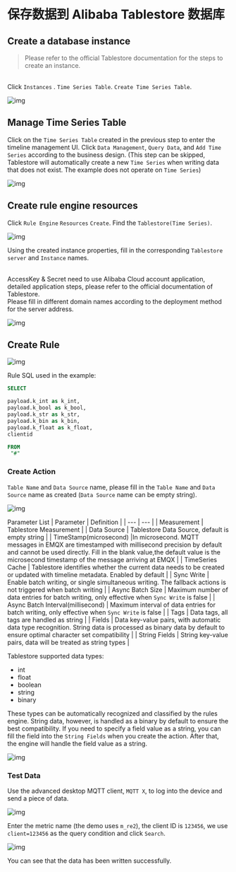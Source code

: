 # 保存数据到 Alibaba Tablestore 数据库

## Create a database instance

> Please refer to the official Tablestore documentation for the steps to create an instance.

</br>Click `Instances` . `Time Series Table`. `Create Time Series Table`.

![img](./assets/rule-engine/tablestore/instance_manage.png)

## Manage Time Series Table

Click on the `Time Series Table` created in the previous step to enter the timeline management UI.
Click `Data Management`, `Query Data`, and `Add Time Series` according to the business design.
(This step can be skipped, Tablestore will automatically create a new `Time Series` when writing data that does not exist. The example does not operate on `Time Series`)

![img](./assets/rule-engine/tablestore/timeline_mamge.png)

## Create rule engine resources

Click `Rule Engine` `Resources` `Create`. Find the `Tablestore(Time Series)`.

![img](./assets/rule-engine/tablestore/create_resource.png)

Using the created instance properties, fill in the corresponding `Tablestore server` and `Instance` names.

</br>
AccessKey & Secret need to use Alibaba Cloud account application, detailed application steps, please refer to the official documentation of Tablestore.
</br>
Please fill in different domain names according to the deployment method for the server address.

![img](./assets/rule-engine/tablestore/tablestore_data.png)

## Create Rule

![img](./assets/rule-engine/tablestore/create_rule.png)

Rule SQL used in the example:

```SQL
SELECT

payload.k_int as k_int,
payload.k_bool as k_bool,
payload.k_str as k_str,
payload.k_bin as k_bin,
payload.k_float as k_float,
clientid

FROM
 "#"
```

### Create Action

`Table Name` and `Data Source` name, please fill in the `Table Name` and `Data Source` name as created (`Data Source` name can be empty string).

![img](./assets/rule-engine/tablestore/create_action.png)

Parameter List
| Parameter | Definition |
| --- | --- |
| Measurement | Tablestore Measurement |
| Data Source | Tablestore Data Source, default is empty string |
| TimeStamp(microsecond) |In microsecond. MQTT messages in EMQX are timestamped with millisecond precision by default and cannot be used directly. Fill in the blank value,the default value is the microsecond timestamp of the message arriving at EMQX |
| TimeSeries Cache | Tablestore identifies whether the current data needs to be created or updated with timeline metadata. Enabled by default |
| Sync Write | Enable batch writing, or single simultaneous writing. The fallback actions is not triggered when batch writing |
| Async Batch Size | Maximum number of data entries for batch writing, only effective when `Sync Write` is false |
| Async Batch Interval(millisecond) | Maximum interval of data entries for batch writing, only effective when `Sync Write` is false |
| Tags | Data tags, all tags are handled as string |
| Fields | Data key-value pairs, with automatic data type recognition. String data is processed as binary data by default to ensure optimal character set compatibility |
| String Fields | String key-value pairs, data will be treated as string types |

Tablestore supported data types:

- int
- float
- boolean
- string
- binary

These types can be automatically recognized and classified by the rules engine. String data, however, is handled as a binary by default to ensure the best compatibility. If you need to specify a field value as a string, you can fill the field into the `String Fields` when you create the action. After that, the engine will handle the field value as a string.

![img](./assets/rule-engine/tablestore/create_str_action.png)

### Test Data

Use the advanced desktop MQTT client, `MQTT X`, to log into the device and send a piece of data.

![img](./assets/rule-engine/tablestore/create_test_data.png)

Enter the metric name (the demo uses `m_re2`), the client ID is `123456`, we use `client=123456` as the query condition and click `Search`.

![img](./assets/rule-engine/tablestore/query_data.png)

You can see that the data has been written successfully.
